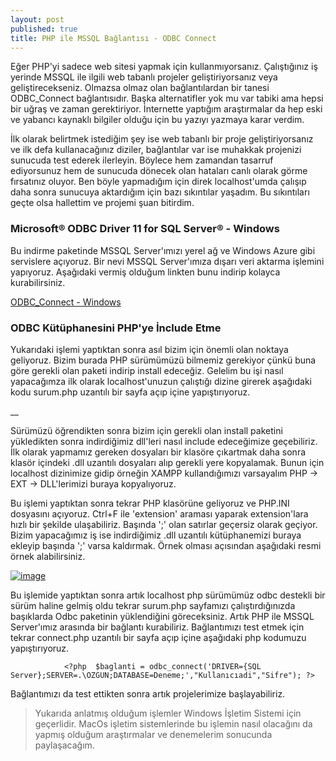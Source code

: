 ```yaml
---
layout: post
published: true
title: PHP ile MSSQL Bağlantısı - ODBC Connect
---
```

Eğer PHP'yi sadece web sitesi yapmak için kullanmıyorsanız. Çalıştığınız iş yerinde MSSQL ile ilgili web tabanlı projeler geliştiriyorsanız veya geliştirecekseniz. Olmazsa olmaz olan bağlantılardan bir tanesi ODBC_Connect bağlantısıdır. Başka alternatifler yok mu var tabiki ama hepsi bir uğraş ve zaman gerektiriyor. İnternette yaptığım araştırmalar da hep eski ve yabancı kaynaklı bilgiler olduğu için bu yazıyı yazmaya karar verdim.

İlk olarak belirtmek istediğim şey ise web tabanlı bir proje geliştiriyorsanız ve ilk defa kullanacağınız diziler, bağlantılar var ise muhakkak projenizi sunucuda test ederek ilerleyin. Böylece hem zamandan tasarruf ediyorsunuz hem de sunucuda dönecek olan hataları canlı olarak görme fırsatınız oluyor. Ben böyle yapmadığım için direk localhost'umda çalışıp daha sonra sunucuya aktardığım için bazı sıkıntılar yaşadım. Bu sıkıntıları geçte olsa hallettim ve projemi şuan bitirdim. 

### Microsoft® ODBC Driver 11 for SQL Server® - Windows

Bu indirme paketinde MSSQL Server'ımızı yerel ağ ve Windows Azure gibi servislere açıyoruz. Bir nevi MSSQL Server'ımıza dışarı veri aktarma işlemini yapıyoruz. Aşağıdaki vermiş olduğum linkten bunu indirip kolayca kurabilirsiniz.

[ODBC_Connect - Windows](https://www.microsoft.com/en-us/download/details.aspx?id=36434 "Php ile ODBC Bağlantısı")

### ODBC Kütüphanesini PHP'ye İnclude Etme

Yukarıdaki işlemi yaptıktan sonra asıl bizim için önemli olan noktaya geliyoruz. Bizim burada PHP sürümümüzü bilmemiz gerekiyor çünkü buna göre gerekli olan paketi indirip install edeceğiz. Gelelim bu işi nasıl yapacağımza ilk olarak localhost'unuzun çalıştığı dizine girerek aşağıdaki kodu surum.php uzantılı bir sayfa açıp içine yapıştırıyoruz.

__ <?php
__ phpinfo();
__ ?>

Sürümüzü öğrendikten sonra bizim için gerekli olan install paketini yükledikten sonra indirdiğimiz dll'leri nasıl include edeceğimize geçebiliriz. İlk olarak yapmamız gereken dosyaları bir klasöre çıkartmak daha sonra klasör içindeki .dll uzantılı dosyaları alıp gerekli yere kopyalamak. Bunun için localhost dizinimize gidip örneğin XAMPP kullandığımızı varsayalım PHP -> EXT -> DLL'lerimizi buraya kopyalıyoruz.

Bu işlemi yaptıktan sonra tekrar PHP klasörüne geliyoruz ve PHP.INI dosyasını açıyoruz. Ctrl+F ile 'extension' araması yaparak extension'lara hızlı bir şekilde ulaşabiliriz. Başında ';' olan satırlar geçersiz olarak geçiyor. Bizim yapacağımız iş ise indirdiğimiz .dll uzantılı kütüphanemizi buraya ekleyip başında ';' varsa kaldırmak. Örnek olması açısından aşağıdaki resmi örnek alabilirsiniz. 

[![image](https://i.hizliresim.com/LlnYYJ.png)](https://hizliresim.com/LlnYYJ)

Bu işlemide yaptıktan sonra artık localhost php sürümümüz odbc destekli bir sürüm haline gelmiş oldu tekrar surum.php sayfamızı çalıştırdığınızda başıklarda Odbc paketinin yüklendiğini göreceksiniz. Artık PHP ile MSSQL Server'ımız arasında bir bağlantı kurabiliriz. Bağlantımızı test etmek için tekrar connect.php uzantılı bir sayfa açıp içine aşağıdaki php kodumuzu yapıştırıyoruz.

				<?php  $baglanti = odbc_connect('DRIVER={SQL Server};SERVER=.\OZGUN;DATABASE=Deneme;',"Kullanıcıadi","Sifre"); ?> 



Bağlantımızı da test ettikten sonra artık projelerimize başlayabiliriz. 


> Yukarıda anlatmış olduğum işlemler Windows İşletim Sistemi için geçerlidir. MacOs işletim sistemlerinde bu işlemin nasıl olacağını da yapmış olduğum araştırmalar ve denemelerim sonucunda paylaşacağım. 



